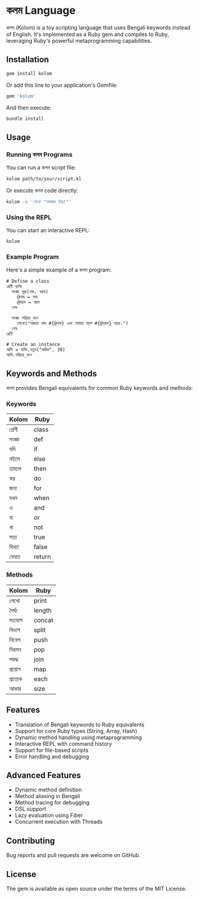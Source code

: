# কলম Language

কলম (Kolom) is a toy scripting language that uses Bengali keywords instead of English. It's implemented as a Ruby gem and compiles to Ruby, leveraging Ruby's powerful metaprogramming capabilities.

## Installation

```bash
gem install kolom
```

Or add this line to your application's Gemfile:

```ruby
gem 'kolom'
```

And then execute:

```bash
bundle install
```

## Usage

### Running কলম Programs

You can run a কলম script file:

```bash
kolom path/to/your/script.kl
```

Or execute কলম code directly:

```bash
kolom -e 'লেখো "নমস্কার বিশ্ব!"'
```

### Using the REPL

You can start an interactive REPL:

```bash
kolom
```

### Example Program

Here's a simple example of a কলম program:

```
# Define a class
শ্রেণী ব্যক্তি
  সংজ্ঞা শুরু(নাম, বয়স)
    @নাম = নাম
    @বয়স = বয়স
  শেষ

  সংজ্ঞা পরিচয়_দাও
    লেখো("আমার নাম #{@নাম} এবং আমার বয়স #{@বয়স} বছর।")
  শেষ
শ্রেণী

# Create an instance
আমি = ব্যক্তি.নতুন("করিম", 30)
আমি.পরিচয়_দাও
```

## Keywords and Methods

কলম provides Bengali equivalents for common Ruby keywords and methods:

### Keywords

| Kolom | Ruby |
|---------|------|
| শ্রেণী | class |
| সংজ্ঞা | def |
| যদি | if |
| নইলে | else |
| তাহলে | then |
| কর | do |
| জন্য | for |
| যখন | when |
| ও | and |
| বা | or |
| না | not |
| সত্য | true |
| মিথ্যা | false |
| ফেরত | return |

### Methods

| Kolom | Ruby |
|---------|------|
| লেখো | print |
| দৈর্ঘ্য | length |
| সংযোগ | concat |
| বিভাগ | split |
| নিবেশ | push |
| নিরসন | pop |
| সম্বদ্ধ | join |
| প্রয়োগ | map |
| প্রত্যেক | each |
| আকার | size |

## Features

- Translation of Bengali keywords to Ruby equivalents
- Support for core Ruby types (String, Array, Hash)
- Dynamic method handling using metaprogramming
- Interactive REPL with command history
- Support for file-based scripts
- Error handling and debugging

## Advanced Features

- Dynamic method definition
- Method aliasing in Bengali
- Method tracing for debugging
- DSL support
- Lazy evaluation using Fiber
- Concurrent execution with Threads

## Contributing

Bug reports and pull requests are welcome on GitHub.

## License

The gem is available as open source under the terms of the MIT License.